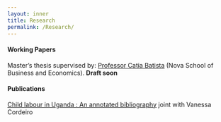 ```yaml
---
layout: inner
title: Research
permalink: /Research/
---
```

#### Working Papers 
 
 Master’s thesis supervised by:  [Professor Catia Batista](https://www.catiabatista.org/) (Nova School of Business and Economics). <b>Draft soon</b>
  
#### Publications 

[Child labour in Uganda : An annotated bibliography](/Uganda-1.pdf) joint with Vanessa Cordeiro


